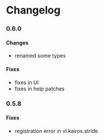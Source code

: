 # Changelog

### 0.6.0

#### Changes

- renamed some types

#### Fixes

- fixes in UI
- fixes in help patches

### 0.5.8

#### Fixes

- registration error in vl.kairos.stride

